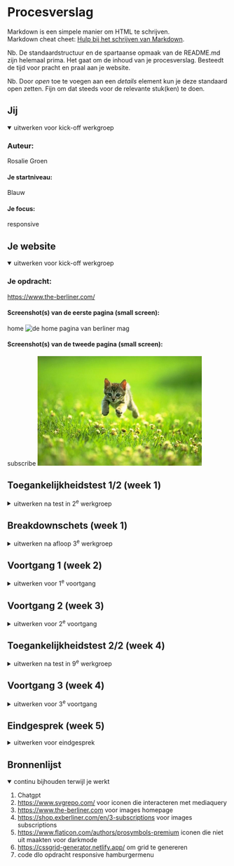 # Procesverslag
Markdown is een simpele manier om HTML te schrijven.  
Markdown cheat cheet: [Hulp bij het schrijven van Markdown](https://github.com/adam-p/markdown-here/wiki/Markdown-Cheatsheet).

Nb. De standaardstructuur en de spartaanse opmaak van de README.md zijn helemaal prima. Het gaat om de inhoud van je procesverslag. Besteedt de tijd voor pracht en praal aan je website.

Nb. Door *open* toe te voegen aan een *details* element kun je deze standaard open zetten. Fijn om dat steeds voor de relevante stuk(ken) te doen.





## Jij

<details open>
  <summary>uitwerken voor kick-off werkgroep</summary>

  ### Auteur:
  Rosalie Groen

  #### Je startniveau:
  Blauw

  #### Je focus:
  responsive
 
</details>





## Je website

<details open>
  <summary>uitwerken voor kick-off werkgroep</summary>

  ### Je opdracht:
  https://www.the-berliner.com/

  #### Screenshot(s) van de eerste pagina (small screen): 
  home
  <img src="readme-images/" width="375px" alt="de home pagina van berliner mag">

  #### Screenshot(s) van de tweede pagina (small screen):
  subscribe 
  <img src="readme-images/dummy-plaatje.jpg" width="375px" alt="subscribe pagina">
 
</details>



## Toegankelijkheidstest 1/2 (week 1)

<details>
  <summary>uitwerken na test in 2<sup>e</sup> werkgroep</summary>

  ### Bevindingen
  Global code: er zijn geen pagina titels en er is bijna alleen maar inline coding

  Keyboard:de focus style is soms onzichtbaar of heeft hele onduidelijke stippellijntjes 
  in plaats van een duidelijke omlijning. De keyboard focus matched totaal niet de visuele layout. opgegeven moment gaat de focus halverwege de pagina naar de browser tabs.

  Moible and touch: De website kan op de telefoon niet horizontaal worden geroteerd. Dan staan
  er onderdelen over elkaar heen en zijn er rare lege ruimtes. Bij de navbar zijn de mens en zoekknop best klein.

  Headings: Bijna alles is met scripts en divs geschreven dus dat is moeilijk om te zeggen.
  er zijn in ieder geval geen logische volgordes wanneer je door de headings tabt.

  Lists: alleen scripts en divs
</details>



## Breakdownschets (week 1)

<details>
  <summary>uitwerken na afloop 3<sup>e</sup> werkgroep</summary>

  ### de hele pagina: 
  <img src="readme-images/dummy-plaatje.jpg" width="375px" alt="breakdown van de hele pagina">

  ### dynamisch deel (bijv menu): 
  <img src="readme-images/dummy-plaatje.jpg" width="375px" alt="breakdown van een dynamisch deel">

  ### wellicht nog een dynamisch deel (bijv filter): 
  <img src="readme-images/dummy-plaatje.jpg" width="375px" alt="breakdown van nog een dynamisch deel">

</details>





## Voortgang 1 (week 2)

<details>
  <summary>uitwerken voor 1<sup>e</sup> voortgang</summary>

  ### Stand van zaken
  Al veel html geschreven voor de homepage en ben bezig met de css.


  ### Agenda voor meeting
  samen met je groepje opstellen

  
  

  ### Verslag van meeting
  hier na afloop snel de uitkomsten van de meeting vastleggen

  De feedback was dat ik goed op weg was maar na naar mijn html opzet te hebben gekeken
  heb ik het advies gekregen om het bovenste artikel en wat andere onderdelen uit de header te halen. Qua opzet dacht ik dat dat ook in de header moest. Het was logischer in de main.

</details>





## Voortgang 2 (week 3)

<details>
  <summary>uitwerken voor 2<sup>e</sup> voortgang</summary>

  ### Stand van zaken
  hier dit ging goed & dit was lastig (neem ook screenshots op van delen van je website en code)


  ### Agenda voor meeting
  samen met je groepje opstellen

  vragen:
  - Hoe maak ik het signupform op de homepage responsive
  - Moeten er ook links en rechts pijlen bij carrousel? (er zijn al bolletjes er onder)
  - De "sub" menubar (geel) moet links en losbreken van het uitklapmenu wanneer het scherm groter wordt. 



  ### Verslag van meeting
  hier na afloop snel de uitkomsten van de meeting vastleggen

  uitkomsten
  - grid gebruiken om onderdelen responsive te maken
  - De pijlen moeten er ook bij en dit kan ik met mediaquerys zichtbaar en onzichtbaar maken
  - Dit kan ik positioneren door of met grid of position relative/absolute te gebruiken.


</details>





## Toegankelijkheidstest 2/2 (week 4)

<details>
  <summary>uitwerken na test in 9<sup>e</sup> werkgroep</summary>

  ### Bevindingen
  Lijst met je bevindingen die in de test naar voren kwamen (geef ook aan wat er verbeterd is):

</details>





## Voortgang 3 (week 4)

<details>
  <summary>uitwerken voor 3<sup>e</sup> voortgang</summary>

  ### Stand van zaken
  tweede pagina ook opgestelt.


  ### Agenda voor meeting
  samen met je groepje opstellen

  vragen:
  - De .hoofdgrid (bovenste gedeelte op de homepage) is moeilijk vorm te geven omdat alles mee lijkt te bewegen (verticaal) als ik het scherm kleiner en groter maakt. Hoe zorg ik dat alles op zijn plek blijft?
  - Ik had ook nog de vraag of er ook een darkmode moest want dit was ik even vergeten.
  - Animaties??



  ### Verslag van meeting
  hier na afloop snel de uitkomsten van de meeting vastleggen

  - Volgens Ivo zag het er goed genoeg uit en zijn dat kleine details. Het is responsive geworden
    en ik begrijp grid beter door er mee te hebben moeten werken en dat is te zien.
  - Ja er moet een darkmode bij beide sites maar dit is heel makkelijk te doen met mediaquerys 
    en is helemaal niet zo uitdagend als ik dacht.
  - De animaties zijn niet mijn prioriteit aangezien ik responsive heb gekozen. Ik heb al best wat
    javascript en dat is al best wat uitdaging. Mocht ik achteraf nog tijd hebben dan kan ik de animaties toevoegen.

</details>





## Eindgesprek (week 5)

<details>
  <summary>uitwerken voor eindgesprek</summary>

  ### Je uitkomst - karakteristiek screenshots:
  <img src="readme-images/homepageMobile.html.png" width="375px" alt="uitomst opdracht 1">
  <img src="readme-images/" width="375px" alt="uitomst opdracht 1">


  ### Dit ging goed/Heb ik geleerd: 
  Korte omschrijving met plaatjes

  <img src="readme-images/dummy-plaatje.jpg" width="375px" alt="top">


  ### Dit was lastig/Is niet gelukt:
  Korte omschrijving met plaatjes

  <img src="readme-images/dummy-plaatje.jpg" width="375px" alt="bummer">
</details>





## Bronnenlijst

<details open>
  <summary>continu bijhouden terwijl je werkt</summary>

  1. Chatgpt
  2. https://www.svgrepo.com/ voor iconen die interacteren met mediaquery
  3. https://www.the-berliner.com voor images homepage
  4. https://shop.exberliner.com/en/3-subscriptions voor images subscriptions
  5. https://www.flaticon.com/authors/prosymbols-premium iconen die niet uit maakten voor darkmode
  6. https://cssgrid-generator.netlify.app/ om grid te genereren
  7. code dlo opdracht responsive hamburgermenu


</details>